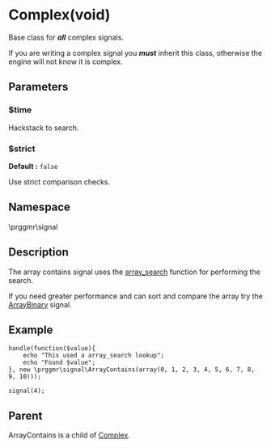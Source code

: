 # Complex(void)

Base class for ***all*** complex signals.

If you are writing a complex signal you ***must*** inherit this class, otherwise
the engine will not know it is complex.

## Parameters

### $time

Hackstack to search.

### $strict
__Default :__ ```false```

Use strict comparison checks.

## Namespace

\prggmr\signal

## Description

The array contains signal uses the [array_search](http://php.net/array_search) function for 
performing the search.

If you need greater performance and can sort and compare the array try the [ArrayBinary](array_binary.html) signal.

## Example

    handle(function($value){
        echo "This used a array_search lookup";
        echo "Found $value";
    }, new \prggmr\signal\ArrayContains(array(0, 1, 2, 3, 4, 5, 6, 7, 8, 9, 10)));

    signal(4);

## Parent

ArrayContains is a child of [Complex](complex.html).